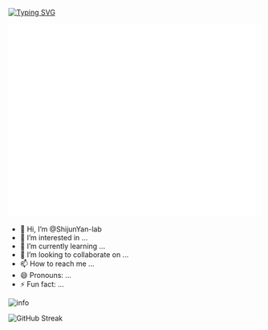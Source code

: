 [![Typing SVG](https://readme-typing-svg.demolab.com?font=Fira+Code&pause=1000&color=76EDF7&center=%E7%9C%9F&vCenter=%E5%81%87&repeat=%E7%9C%9F&random=%E5%81%87&width=435&height=30&lines=Welcome+to+my+Github+homepage)](https://git.io/typing-svg)


![Metrics](/github-metrics.svg)



- 👋 Hi, I’m @ShijunYan-lab
- 👀 I’m interested in ...
- 🌱 I’m currently learning ...
- 💞️ I’m looking to collaborate on ...
- 📫 How to reach me ...
- 😄 Pronouns: ...
- ⚡ Fun fact: ...

<!---
ShijunYan-lab/ShijunYan-lab is a ✨ special ✨ repository because its `README.md` (this file) appears on your GitHub profile.
You can click the Preview link to take a look at your changes.
--->


![info](https://github-readme-stats.vercel.app/api?username=ShijunYan-lab&show_icons=true&count_private=true&hide=prs&theme=tokyonight)


<!---![Top Langs](https://github-readme-stats.vercel.app/api/top-langs/?username=ShijunYan-lab) --->

![GitHub Streak](https://streak-stats.demolab.com/?user=ShijunYan-lab&theme=tokyonight)


